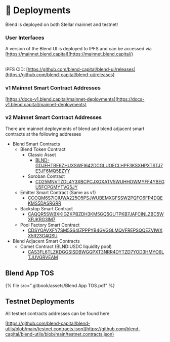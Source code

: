 # 🚀 Deployments

Blend is deployed on both Stellar mainnet and testnet!

### User Interfaces

A version of the Blend UI is deployed to IPFS and can be accessed via\
[https://mainnet.blend.capital](https://mainnet.blend.capital/)

\
IPFS CID: [https://github.com/blend-capital/blend-ui/releases](https://github.com/blend-capital/blend-ui/releases)

### v1 Mainnet Smart Contract Addresses

[https://docs-v1.blend.capital/mainnet-deployments](https://docs-v1.blend.capital/mainnet-deployments)

### v2 Mainnet Smart Contract Addresses

There are mainnet deployments of blend and blend adjacent smart contracts at the following addresses

* Blend Smart Contracts
  * Blend Token Contract
    * Classic Asset
      * [BLND-GDJEHTBE6ZHUXSWFI642DCGLUOECLHPF3KSXHPXTSTJ7E3JF6MQ5EZYY](https://stellar.expert/explorer/public/asset/BLND-GDJEHTBE6ZHUXSWFI642DCGLUOECLHPF3KSXHPXTSTJ7E3JF6MQ5EZYY-1)
    * Soroban Contract
      * [CD25MNVTZDL4Y3XBCPCJXGXATV5WUHHOWMYFF4YBEGU5FCPGMYTVG5JY](https://stellar.expert/explorer/public/contract/CD25MNVTZDL4Y3XBCPCJXGXATV5WUHHOWMYFF4YBEGU5FCPGMYTVG5JY)
  * Emitter Smart Contract (Same as v1)
    * [CCOQM6S7ICIUWA225O5PSJWUBEMXGFSSW2PQFO6FP4DQEKMS5DASRGRR](https://stellar.expert/explorer/public/contract/CCOQM6S7ICIUWA225O5PSJWUBEMXGFSSW2PQFO6FP4DQEKMS5DASRGRR)
  * Backstop Smart Contract
    * [CAQQR5SWBXKIGZKPBZDH3KM5GQ5GUTPKB7JAFCINLZBC5WXPJKRG3IM7](https://stellar.expert/explorer/public/contract/CAQQR5SWBXKIGZKPBZDH3KM5GQ5GUTPKB7JAFCINLZBC5WXPJKRG3IM7)
  * Pool Factory Smart Contract
    * [CDSYOAVXFY7SM5S64IZPPPYB4GVGGLMQVFREPSQQEZVIWXX5R23G4QSU](https://stellar.expert/explorer/public/contract/CDSYOAVXFY7SM5S64IZPPPYB4GVGGLMQVFREPSQQEZVIWXX5R23G4QSU)
* Blend Adjacent Smart Contracts
  * Comet Contract (BLND:USDC liquidity pool)
    * [CAS3FL6TLZKDGGSISDBWGGPXT3NRR4DYTZD7YOD3HMYO6LTJUVGRVEAM](https://stellar.expert/explorer/public/contract/CAS3FL6TLZKDGGSISDBWGGPXT3NRR4DYTZD7YOD3HMYO6LTJUVGRVEAM)

## Blend App TOS

{% file src=".gitbook/assets/Blend App TOS.pdf" %}

## Testnet Deployments

All testnet contracts addresses can be found here

[https://github.com/blend-capital/blend-utils/blob/main/testnet.contracts.json](https://github.com/blend-capital/blend-utils/blob/main/testnet.contracts.json)

